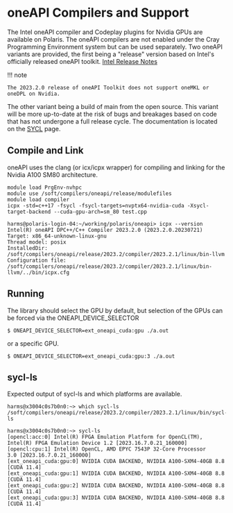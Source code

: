 # oneAPI Compilers and Support

The Intel oneAPI compiler and Codeplay plugins for Nvidia GPUs are available on Polaris.
The oneAPI compilers are not enabled under the Cray Programming Environment system but can be used separately.
Two oneAPI variants are provided, the first being a "release" version based on Intel's officially released oneAPI toolkit.
[Intel Release Notes](https://www.intel.com/content/www/us/en/developer/articles/release-notes/intel-oneapi-toolkit-release-notes.html)

!!! note

    The 2023.2.0 release of oneAPI Toolkit does not support oneMKL or oneDPL on Nvidia.

The other variant being a build of main from the open source. This variant will be more up-to-date at the risk of bugs and breakages based on code that has not undergone a full release cycle.
The documentation is located on the [SYCL](../programming-models/sycl-polaris.md) page.


## Compile and Link
oneAPI uses the clang (or icx/icpx wrapper) for compiling and linking for the Nvidia A100 SM80 architecture.


```
module load PrgEnv-nvhpc
module use /soft/compilers/oneapi/release/modulefiles
module load compiler
icpx -std=c++17 -fsycl -fsycl-targets=nvptx64-nvidia-cuda -Xsycl-target-backend --cuda-gpu-arch=sm_80 test.cpp
```

```
harms@polaris-login-04:~/working/polaris/oneapi> icpx --version
Intel(R) oneAPI DPC++/C++ Compiler 2023.2.0 (2023.2.0.20230721)
Target: x86_64-unknown-linux-gnu
Thread model: posix
InstalledDir: /soft/compilers/oneapi/release/2023.2/compiler/2023.2.1/linux/bin-llvm
Configuration file: /soft/compilers/oneapi/release/2023.2/compiler/2023.2.1/linux/bin-llvm/../bin/icpx.cfg
```

## Running
The library should select the GPU by default, but selection of the GPUs can be forced via the ONEAPI_DEVICE_SELECTOR
```
$ ONEAPI_DEVICE_SELECTOR=ext_oneapi_cuda:gpu ./a.out
```
or a specific GPU.
```
$ ONEAPI_DEVICE_SELECTOR=ext_oneapi_cuda:gpu:3 ./a.out
```

## sycl-ls
Expected output of sycl-ls and which platforms are available.

```
harms@x3004c0s7b0n0:~> which sycl-ls
/soft/compilers/oneapi/release/2023.2/compiler/2023.2.1/linux/bin/sycl-ls

harms@x3004c0s7b0n0:~> sycl-ls
[opencl:acc:0] Intel(R) FPGA Emulation Platform for OpenCL(TM), Intel(R) FPGA Emulation Device 1.2 [2023.16.7.0.21_160000]
[opencl:cpu:1] Intel(R) OpenCL, AMD EPYC 7543P 32-Core Processor                3.0 [2023.16.7.0.21_160000]
[ext_oneapi_cuda:gpu:0] NVIDIA CUDA BACKEND, NVIDIA A100-SXM4-40GB 8.8 [CUDA 11.4]
[ext_oneapi_cuda:gpu:1] NVIDIA CUDA BACKEND, NVIDIA A100-SXM4-40GB 8.8 [CUDA 11.4]
[ext_oneapi_cuda:gpu:2] NVIDIA CUDA BACKEND, NVIDIA A100-SXM4-40GB 8.8 [CUDA 11.4]
[ext_oneapi_cuda:gpu:3] NVIDIA CUDA BACKEND, NVIDIA A100-SXM4-40GB 8.8 [CUDA 11.4]
```

